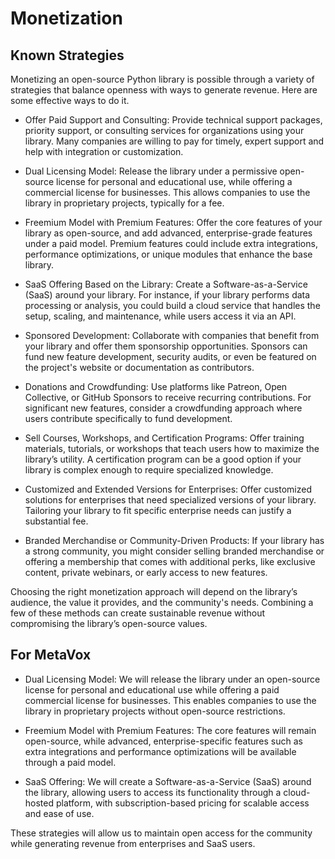 # Monetization

## Known Strategies
Monetizing an open-source Python library is possible through a variety of strategies that balance openness with ways to generate revenue. Here are some effective ways to do it.

- Offer Paid Support and Consulting:
Provide technical support packages, priority support, or consulting services for organizations using your library. Many companies are willing to pay for timely, expert support and help with integration or customization.

- Dual Licensing Model:
Release the library under a permissive open-source license for personal and educational use, while offering a commercial license for businesses. This allows companies to use the library in proprietary projects, typically for a fee.

- Freemium Model with Premium Features:
Offer the core features of your library as open-source, and add advanced, enterprise-grade features under a paid model. Premium features could include extra integrations, performance optimizations, or unique modules that enhance the base library.

- SaaS Offering Based on the Library:
Create a Software-as-a-Service (SaaS) around your library. For instance, if your library performs data processing or analysis, you could build a cloud service that handles the setup, scaling, and maintenance, while users access it via an API.

- Sponsored Development:
Collaborate with companies that benefit from your library and offer them sponsorship opportunities. Sponsors can fund new feature development, security audits, or even be featured on the project's website or documentation as contributors.

- Donations and Crowdfunding:
Use platforms like Patreon, Open Collective, or GitHub Sponsors to receive recurring contributions. For significant new features, consider a crowdfunding approach where users contribute specifically to fund development.

- Sell Courses, Workshops, and Certification Programs:
Offer training materials, tutorials, or workshops that teach users how to maximize the library’s utility. A certification program can be a good option if your library is complex enough to require specialized knowledge.

- Customized and Extended Versions for Enterprises:
Offer customized solutions for enterprises that need specialized versions of your library. Tailoring your library to fit specific enterprise needs can justify a substantial fee.

- Branded Merchandise or Community-Driven Products:
If your library has a strong community, you might consider selling branded merchandise or offering a membership that comes with additional perks, like exclusive content, private webinars, or early access to new features.

Choosing the right monetization approach will depend on the library’s audience, the value it provides, and the community's needs. Combining a few of these methods can create sustainable revenue without compromising the library’s open-source values.


## For MetaVox

- Dual Licensing Model: We will release the library under an open-source license for personal and educational use while offering a paid commercial license for businesses. This enables companies to use the library in proprietary projects without open-source restrictions.

- Freemium Model with Premium Features: The core features will remain open-source, while advanced, enterprise-specific features such as extra integrations and performance optimizations will be available through a paid model.

- SaaS Offering: We will create a Software-as-a-Service (SaaS) around the library, allowing users to access its functionality through a cloud-hosted platform, with subscription-based pricing for scalable access and ease of use.

These strategies will allow us to maintain open access for the community while generating revenue from enterprises and SaaS users.


